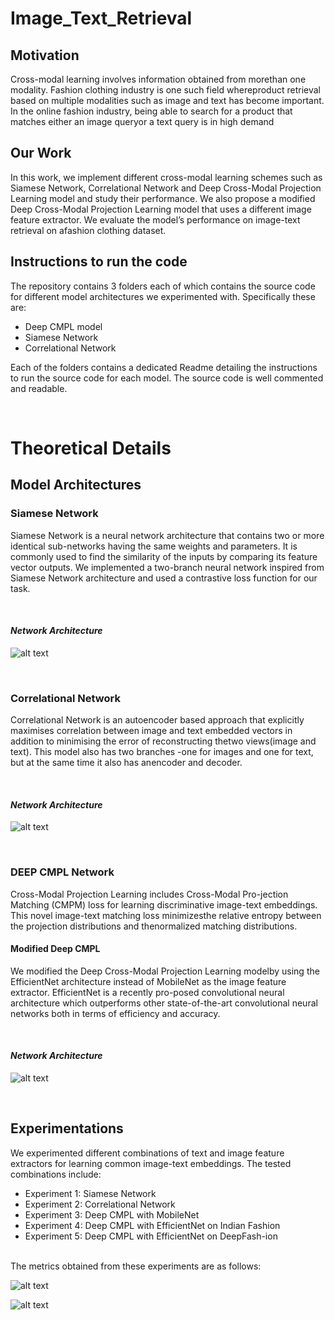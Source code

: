 # Image_Text_Retrieval

## Motivation
Cross-modal learning involves information obtained from morethan one modality. Fashion clothing industry is one such field whereproduct retrieval based on multiple modalities such as image and text has become important. In the online fashion industry, being able to search for a product that matches either an image queryor a text query is in high demand

## Our Work
In this work, we implement different cross-modal learning schemes such as Siamese Network, Correlational Network and Deep Cross-Modal Projection Learning model and study their performance. We also propose a modified Deep Cross-Modal Projection Learning model that uses a different image feature extractor. We evaluate the model’s performance on image-text retrieval on afashion clothing dataset.

## Instructions to run the code

The repository contains 3 folders each of which contains the source code for different model architectures we experimented with. Specifically these are:
* Deep CMPL model
* Siamese Network
* Correlational Network

Each of the folders contains a dedicated Readme detailing the instructions to run the source code for each model. The source code is well commented and readable.

<br>

# Theoretical Details

## Model Architectures

### Siamese Network
Siamese Network is a neural network architecture that contains two or more identical sub-networks having the same weights and parameters. It is commonly used to find the similarity of the inputs by comparing its feature vector outputs. We implemented a two-branch neural network inspired from Siamese Network architecture and used a contrastive loss function for our task.

<br>

#### *Network Architecture*
![alt text](assets/siamese.png)

<br>

### Correlational Network
Correlational Network is an autoencoder based approach that explicitly maximises correlation between image and text embedded vectors in addition to minimising the error of reconstructing thetwo views(image and text). This model also has two branches -one for images and one for text, but at the same time it also has anencoder and decoder.

<br>

#### *Network Architecture*
![alt text](assets/correlational.png)

<br>

### DEEP CMPL Network
Cross-Modal Projection Learning includes Cross-Modal Pro-jection Matching (CMPM) loss for learning discriminative image-text embeddings. This novel image-text matching loss minimizesthe relative entropy between the projection distributions and thenormalized matching distributions. 

#### Modified Deep CMPL
We modified the Deep Cross-Modal Projection Learning modelby using the EfficientNet architecture instead of MobileNet as the image feature extractor. EfficientNet is a recently pro-posed convolutional neural architecture which outperforms other state-of-the-art convolutional neural networks both in terms of efficiency and accuracy.

<br>

#### *Network Architecture*
![alt text](assets/deepcmpl.png)

<br>

## Experimentations

We experimented different combinations of text and image feature extractors for learning common image-text embeddings. The tested combinations include:
* Experiment 1: Siamese Network
* Experiment 2: Correlational Network
* Experiment 3: Deep CMPL with MobileNet
* Experiment 4: Deep CMPL with EfficientNet on Indian Fashion
* Experiment 5: Deep CMPL with EfficientNet on DeepFash-ion

<br>
The metrics obtained from these experiments are as follows:
<br>

![alt text](assets/i2t.PNG)

![alt text](assets/t2i.PNG)








